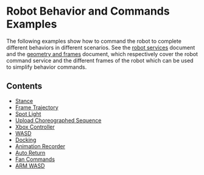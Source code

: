 <!--
Copyright (c) 2023 Boston Dynamics, Inc.  All rights reserved.

Downloading, reproducing, distributing or otherwise using the SDK Software
is subject to the terms and conditions of the Boston Dynamics Software
Development Kit License (20191101-BDSDK-SL).
-->

# Robot Behavior and Commands Examples

The following examples show how to command the robot to complete different behaviors in different scenarios. See the [robot services](../../../docs/concepts/robot_services.md) document and the [geometry and frames](../../../docs/concepts/geometry_and_frames.md) document, which respectively cover the robot command service and the different frames of the robot which can be used to simplify behavior commands.

## Contents

- [Stance](../stance/README.md)
- [Frame Trajectory](../frame_trajectory_command/README.md)
- [Spot Light](../spot_light/README.md)
- [Upload Choreographed Sequence](../upload_choreographed_sequence/README.md)
- [Xbox Controller](../xbox_controller/README.md)
- [WASD](../wasd/README.md)
- [Docking](../docking/README.md)
- [Animation Recorder](../animation_recorder/README.md)
- [Auto Return](../auto_return/README.md)
- [Fan Commands](../fan_command/README.md)
- [ARM WASD](../arm_wasd/README.md)
